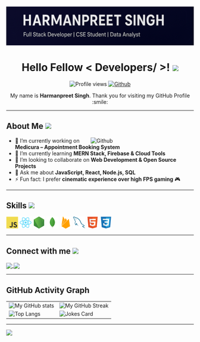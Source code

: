 
  <p align="center">
  <img src="./banner.png" alt="Harmanpreet Singh Banner" />
</p>

<h1 align="center"> Hello Fellow &lt; Developers/ &gt;! <img src="https://raw.githubusercontent.com/MartinHeinz/MartinHeinz/master/wave.gif" width="30px"> </h1>

<p align="center">
<img src="https://visitor-badge.laobi.icu/badge?page_id=harmanbajwa2954.harmanbajwa2954" alt="Profile views">
<a href="https://github.com/harmanbajwa2954">
  <img src="https://img.shields.io/github/followers/harmanbajwa2954?label=Follow&style=social" alt="Github">
</a>
</p>

<div align="center" size="20px"> 
My name is <b>Harmanpreet Singh</b>. Thank you for visiting my GitHub Profile :smile:
</div>

---

<h2> About Me <img src="https://media0.giphy.com/media/KDDpcKigbfFpnejZs6/giphy.gif" width="100px"> </h2>
<img width="55%" align="right" alt="Github" src="https://raw.githubusercontent.com/onimur/.github/master/.resources/git-header.svg">

- 🔭 I’m currently working on **Medicura – Appointment Booking System**  
- 🌱 I’m currently learning **MERN Stack, Firebase & Cloud Tools**  
- 👯 I’m looking to collaborate on **Web Development & Open Source Projects**  
- 💬 Ask me about **JavaScript, React, Node.js, SQL**  
- ⚡ Fun fact: I prefer **cinematic experience over high FPS gaming** 🎮  

---

<h2> Skills <img src="https://media2.giphy.com/media/QssGEmpkyEOhBCb7e1/giphy.gif" width="32px"> </h2>

<p>
<img width="32px" src="https://raw.githubusercontent.com/devicons/devicon/master/icons/javascript/javascript-original.svg">
<img width="32px" src="https://raw.githubusercontent.com/devicons/devicon/master/icons/react/react-original.svg">
<img width="32px" src="https://raw.githubusercontent.com/devicons/devicon/master/icons/nodejs/nodejs-original.svg">
<img width="32px" src="https://raw.githubusercontent.com/devicons/devicon/master/icons/mongodb/mongodb-original.svg">
<img width="32px" src="https://raw.githubusercontent.com/devicons/devicon/master/icons/firebase/firebase-plain.svg">
<img width="32px" src="https://raw.githubusercontent.com/devicons/devicon/master/icons/mysql/mysql-original.svg">
<img width="32px" src="https://raw.githubusercontent.com/devicons/devicon/master/icons/html5/html5-original.svg">
<img width="32px" src="https://raw.githubusercontent.com/devicons/devicon/master/icons/css3/css3-original.svg">
</p>

---

<h2> Connect with me <img src="https://raw.githubusercontent.com/ShahriarShafin/ShahriarShafin/main/Assets/handshake.gif" width="100px"> </h2>

<a href="www.linkedin.com/in/harmanpreet-singh-804746273"> 
  <img width="32px" align="center" src="https://cdn.jsdelivr.net/npm/simple-icons@v3/icons/linkedin.svg">
</a> 
<a href="https://github.com/harmanbajwa2954"> 
  <img width="32px" align="center" src="https://cdn.jsdelivr.net/npm/simple-icons@v3/icons/github.svg">
</a> 

---

<h2>GitHub Activity Graph</h2>

<table>
  <tr>
    <td><img src="https://github-readme-stats.vercel.app/api?username=harmanbajwa2954&show_icons=true&theme=tokyonight" alt="My GitHub stats"></td>
    <td><img src="https://github-readme-streak-stats.herokuapp.com/?user=harmanbajwa2954&theme=tokyonight" alt="My GitHub Streak"></td>
  </tr>
  <tr>
    <td><img src="https://github-readme-stats.vercel.app/api/top-langs/?username=harmanbajwa2954&theme=tokyonight" alt="Top Langs"></td>
    <td><img src="https://readme-jokes.vercel.app/api?theme=tokyonight" alt="Jokes Card"></td>
  </tr>
</table>

---

<img src="https://capsule-render.vercel.app/api?type=waving&color=gradient&customColorList=6,11,20&height=150&section=footer&text=Happy%20Coding!&fontSize=42&fontColor=fff&animation=twinkling&fontAlignY=72"/>
